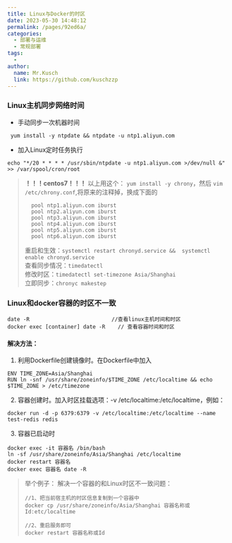 ```yaml
---
title: Linux与Docker的时区
date: 2023-05-30 14:48:12
permalink: /pages/92ed6a/
categories:
  - 部署与运维
  - 常规部署
tags:
  -
author:
  name: Mr.Kusch
  link: https://github.com/kuschzzp
---
```


### Linux主机同步网络时间

- 手动同步一次机器时间

```shell
 yum install -y ntpdate && ntpdate -u ntp1.aliyun.com
```

- 加入Linux定时任务执行

```shell
echo "*/20 * * * * /usr/sbin/ntpdate -u ntp1.aliyun.com >/dev/null &" >> /var/spool/cron/root
```

> **！！！centos7！！！** 以上用这个： `yum install -y chrony`，然后 `vim /etc/chrony.conf`,将原来的注释掉，换成下面的
> ```
>   pool ntp1.aliyun.com iburst
>   pool ntp2.aliyun.com iburst
>   pool ntp3.aliyun.com iburst
>   pool ntp4.aliyun.com iburst
>   pool ntp5.aliyun.com iburst
>   pool ntp6.aliyun.com iburst
> ```
> 重启和生效：`systemctl restart chronyd.service &&  systemctl enable chronyd.service`   
> 查看同步情况：`timedatectl`  
> 修改时区：`timedatectl set-timezone Asia/Shanghai`  
> 立即同步：`chronyc makestep`  

### Linux和docker容器的时区不一致

```shell
date -R                          //查看linux主机时间和时区
docker exec [container] date -R    // 查看容器时间和时区
```

#### 解决方法：

1. 利用Dockerfile创建镜像时。在Dockerfile中加入

```shell
ENV TIME_ZONE=Asia/Shanghai 
RUN ln -snf /usr/share/zoneinfo/$TIME_ZONE /etc/localtime && echo $TIME_ZONE > /etc/timezone
```

2. 容器创建时。加入时区挂载选项：-v /etc/localtime:/etc/localtime，例如：

```shell
docker run -d -p 6379:6379 -v /etc/localtime:/etc/localtime --name test-redis redis
```

3. 容器已启动时

```shell
docker exec -it 容器名 /bin/bash  
ln -sf /usr/share/zoneinfo/Asia/Shanghai /etc/localtime  
docker restart 容器名  
docker exec 容器名 date -R  
```

> 举个例子： 解决一个容器的和Linux时区不一致问题：
>
> ```shell
> //1、把当前宿主机的时区信息复制到一个容器中
> docker cp /usr/share/zoneinfo/Asia/Shanghai 容器名称或Id:etc/localtime
>  
> //2、重启服务即可
> docker restart 容器名称或Id
> ```
